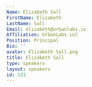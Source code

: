 ```yaml
---
Name: Elizabeth Sall
FirstName: Elizabeth
LastName: Sall
Email: elizabeth@urbanlabs.io
Affiliation: UrbanLabs LLC
Position: Principal
Bio: ''
avatar: Elizabeth Sall.png
title: Elizabeth Sall
type: speakers
layout: speakers
id: 131
---
```

